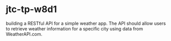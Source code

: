 # jtc-tp-w8d1
building a RESTful API for a simple weather app. The API should allow users to retrieve weather information for a specific city using data from WeatherAPI.com.

